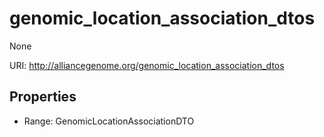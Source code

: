 # genomic_location_association_dtos

None

URI: http://alliancegenome.org/genomic_location_association_dtos



<!-- no inheritance hierarchy -->


## Properties

 * Range: GenomicLocationAssociationDTO


